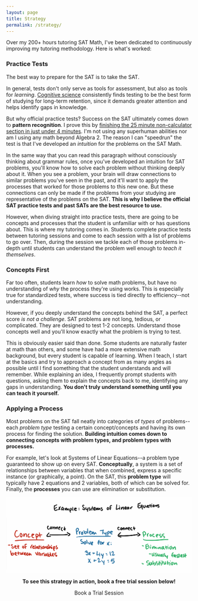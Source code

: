 ```yaml
---
layout: page
title: Strategy
permalink: /strategy/
---
```


<!-- Required for booking embed -->
<script>
  (function (C, A, L) {
    let p = function (a, ar) {
      a.q.push(ar);
    };
    let d = C.document;
    C.Cal =
      C.Cal ||
      function () {
        let cal = C.Cal;
        let ar = arguments;
        if (!cal.loaded) {
          cal.ns = {};
          cal.q = cal.q || [];
          d.head.appendChild(d.createElement("script")).src = A;
          cal.loaded = true;
        }
        if (ar[0] === L) {
          const api = function () {
            p(api, arguments);
          };
          const namespace = ar[1];
          api.q = api.q || [];
          typeof namespace === "string" ? (cal.ns[namespace] = api) && p(api, ar) : p(cal, ar);
          return;
        }
        p(cal, ar);
      };
    })(window, "https://cal.com/embed.js", "init");
    Cal("init")
  </script>

Over my 200+ hours tutoring SAT Math, I've been dedicated to continuously improving my tutoring methodology. Here is what's worked:

<h3>Practice Tests</h3>
The best way to prepare for the SAT is to take the SAT.

In general, tests don't only serve as tools for assessment, but also as tools for *learning*. <a href="https://www.ncbi.nlm.nih.gov/pmc/articles/PMC6920642/#:~:text=Testing%20or%20retrieval,eg%2C%20marginal%20knowledge).">Cognitive science</a> consistently finds testing to be the best form of studying for long-term retention, since it demands greater attention and helps identify gaps in knowledge. 

But why official practice tests? Success on the SAT ultimately comes down to **pattern recognition**. I prove this by <a href="https://www.youtube.com/watch?v=JgANv_aeJkQ">finishing the 25 minute non-calculator section in just under 4 minutes</a>. I'm not using any superhuman abilities nor am I using any math beyond Algebra 2. The reason I can "speedrun" the test is that I've developed an *intuition* for the problems on the SAT Math. 

In the same way that you can read this paragraph without consciously thinking about grammar rules, once you've developed an intuition for SAT problems, you'll know how to solve each problem without thinking deeply about it. When you see a problem, your brain will draw connections to similar problems you've seen in the past, and it'll want to apply the processes that worked for those problems to this new one. But these connections can only be made if the problems from your studying are representative of the problems on the SAT. **This is why I believe the official SAT practice tests and past SATs are the best resource to use.**

However, when diving straight into practice tests, there are going to be concepts and processes that the student is unfamiliar with or has questions about. This is where my tutoring comes in. Students complete practice tests between tutoring sessions and come to each session with a list of problems to go over. Then, during the session we tackle each of those problems in-depth until students can understand the problem well enough to *teach it themselves*.

<h3>Concepts First</h3>

Far too often, students learn *how* to solve math problems, but have no understanding of *why* the process they're using works. This is especially true for standardized tests, where success is tied directly to efficiency--not understanding.

However, if you deeply understand the concepts behind the SAT, a perfect score *is not a challenge*. SAT problems are not long, tedious, or complicated. They are designed to test 1-2 concepts. Understand those concepts well and you'll know exactly what the problem is trying to test.

This is obviously easier said than done. Some students are naturally faster at math than others, and some have had a more extensive math background, but every student is capable of learning. When I teach, I start at the basics and try to approach a concept from as many angles as possible until I find something that the student understands and will remember. While explaining an idea, I frequently prompt students with questions, asking them to explain the concepts back to me, identifying any gaps in understanding. **You don't truly understand something until you can teach it yourself.**

<h3>Applying a Process</h3>

Most problems on the SAT fall neatly into categories of *types* of problems--each *problem type* testing a certain concept/concepts and having its own process for finding the solution. **Building intuition comes down to connecting concepts with problem types, and problem types with processes.**

For example, let's look at Systems of Linear Equations--a problem type guaranteed to show up on every SAT. **Conceptually**, a system is a set of relationships between variables that when combined, express a specific instance (or graphically, a point). On the SAT, this **problem type** will typically have 2 equations and 2 variables, both of which can be solved for. Finally, the **processes** you can use are elimination or substitution.

<img src="/images/connection.png" align="center">

<div align="center">
<p><b>To see this strategy in action, book a free trial session below!</b></p>
<a data-cal-link="ericwolpert/trial" class="button button--large section-button">Book a Trial Session</a>
</div>



<!--
<div class="gallery-box">
  <div class="gallery">
    <img src="/images/100.jpg" loading="lazy">
    <img src="/images/105.jpg" loading="lazy">
    <img src="/images/103.jpg" loading="lazy">
  </div>
  <em>Gallery / <a href="https://unsplash.com/" target="_blank">Unsplash</a></em>
</div>
-->